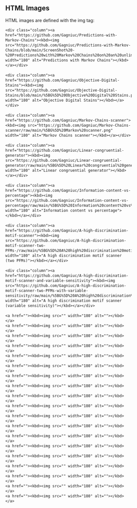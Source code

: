 
<!DOCTYPE html>
<html>
  <head>
<style>
* {
  box-sizing: border-box;
}

.column {
  float: left;
  width: 33.33%;
  padding: 5px;
}

/* Clearfix (clear floats) */
.row::after {
  content: "";
  clear: both;
  display: table;
}
</style>
</head>
  
<body>

<h2>HTML Images</h2>
<p>HTML images are defined with the img tag:</p>

<div class="row">
  
    <div class="column"><a href="https://github.com/Gagniuc/Predictions-with-Markov-Chains"><kbd><img src="https://github.com/Gagniuc/Predictions-with-Markov-Chains/blob/main/ScreenShot%20-%20Predictions%20with%20Markov%20Chains%20on%20an%20unlimited%20number%20of%20states.png" width="180" alt="Predictions with Markov Chains"></kbd></a></div>

    <div class="column"><a href="https://github.com/Gagniuc/Objective-Digital-Stains"><kbd><img src="https://github.com/Gagniuc/Objective-Digital-Stains/blob/main/%5BG%5D%20Objective%20Digital%20Stains.png" width="180" alt="Objective Digital Stains"></kbd></a></div>

    <div class="column"><a href="https://github.com/Gagniuc/Markov-Chains-scanner"><kbd><img src="https://github.com/Gagniuc/Markov-Chains-scanner/raw/main/%5BG%5D%20Markov%20scanner.png" width="180" alt="Markov Chains scanner"></kbd></a></div>

    <div class="column"><a href="https://github.com/Gagniuc/Linear-congruential-generator"><kbd><img src="https://github.com/Gagniuc/Linear-congruential-generator/raw/main/%5BG%5D%20Linear%20congruential%20generator.png" width="180" alt="Linear congruential generator"></kbd></a></div>

    <div class="column"><a href="https://github.com/Gagniuc/Information-content-vs-percentage"><kbd><img src="https://github.com/Gagniuc/Information-content-vs-percentage/raw/main/%5BG%5D%20Information%20content%20vs%20percentage.png" width="180" alt="Information content vs percentage"></kbd></a></div>

    <div class="column"><a href="https://github.com/Gagniuc/A-high-discrimination-motif-scanner"><kbd><img src="https://github.com/Gagniuc/A-high-discrimination-motif-scanner-two-PFMs-/raw/main/%5BG%5D%20A%20high%20discrimination%20motif%20scanner%20(two%20PFMs).png" width="180" alt="A high discrimination motif scanner (two PFMs)"></kbd></a></div>

    <div class="column"><a href="https://github.com/Gagniuc/A-high-discrimination-motif-scanner-and-variable-sensitivity"><kbd><img src="https://github.com/Gagniuc/A-high-discrimination-motif-scanner-two-PFMs-with-variable-sensitivity/raw/main/%5BG%5D%20A%20high%20discrimination%20motif%20scanner%20(two%20PFMs)%20with%20variable%20sensitivity.png" width="180" alt="A high discrimination motif scanner (variable sensitivity)"></kbd></a></div>
  
    <a href=""><kbd><img src="" width="180" alt=""></kbd></a>
    <a href=""><kbd><img src="" width="180" alt=""></kbd></a>
    <a href=""><kbd><img src="" width="180" alt=""></kbd></a>
    <a href=""><kbd><img src="" width="180" alt=""></kbd></a>
    <a href=""><kbd><img src="" width="180" alt=""></kbd></a>
    <a href=""><kbd><img src="" width="180" alt=""></kbd></a>
    <a href=""><kbd><img src="" width="180" alt=""></kbd></a>
    <a href=""><kbd><img src="" width="180" alt=""></kbd></a>
    <a href=""><kbd><img src="" width="180" alt=""></kbd></a>
    <a href=""><kbd><img src="" width="180" alt=""></kbd></a>
    <a href=""><kbd><img src="" width="180" alt=""></kbd></a>
    <a href=""><kbd><img src="" width="180" alt=""></kbd></a>
    <a href=""><kbd><img src="" width="180" alt=""></kbd></a>
    <a href=""><kbd><img src="" width="180" alt=""></kbd></a>
    <a href=""><kbd><img src="" width="180" alt=""></kbd></a>
    <a href=""><kbd><img src="" width="180" alt=""></kbd></a>
    <a href=""><kbd><img src="" width="180" alt=""></kbd></a>
    <a href=""><kbd><img src="" width="180" alt=""></kbd></a>
    <a href=""><kbd><img src="" width="180" alt=""></kbd></a>

</div>
  
</body>
</html>


